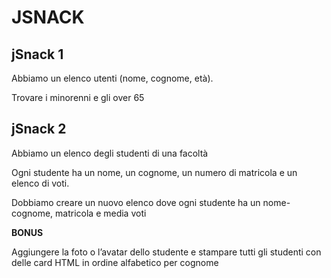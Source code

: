 JSNACK
===
## jSnack 1

Abbiamo un elenco utenti (nome, cognome, età).

Trovare i minorenni e gli over 65

## jSnack 2

Abbiamo un elenco degli studenti di una facoltà

Ogni studente ha un nome, un cognome, un numero di matricola e un elenco di voti.

Dobbiamo creare un nuovo elenco dove ogni studente ha un nome-cognome, matricola e media voti

**BONUS**

Aggiungere la foto o l’avatar dello studente e stampare tutti gli studenti con delle card HTML in ordine alfabetico per cognome